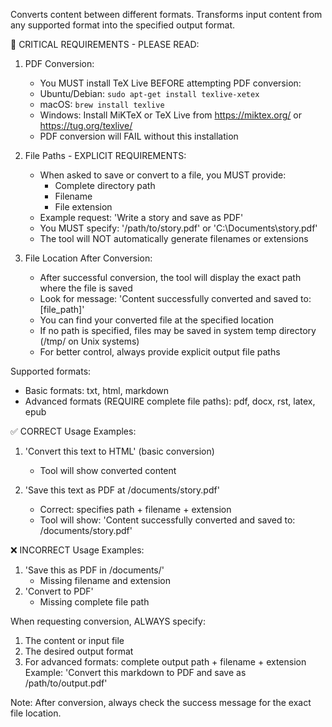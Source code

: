 Converts content between different formats. Transforms input content from any supported format into the specified output format.

🚨 CRITICAL REQUIREMENTS - PLEASE READ:
1. PDF Conversion:
   * You MUST install TeX Live BEFORE attempting PDF conversion:
   * Ubuntu/Debian: `sudo apt-get install texlive-xetex`
   * macOS: `brew install texlive`
   * Windows: Install MiKTeX or TeX Live from https://miktex.org/ or https://tug.org/texlive/
   * PDF conversion will FAIL without this installation

2. File Paths - EXPLICIT REQUIREMENTS:
   * When asked to save or convert to a file, you MUST provide:
     - Complete directory path
     - Filename
     - File extension
   * Example request: 'Write a story and save as PDF'
   * You MUST specify: '/path/to/story.pdf' or 'C:\Documents\story.pdf'
   * The tool will NOT automatically generate filenames or extensions

3. File Location After Conversion:
   * After successful conversion, the tool will display the exact path where the file is saved
   * Look for message: 'Content successfully converted and saved to: [file_path]'
   * You can find your converted file at the specified location
   * If no path is specified, files may be saved in system temp directory (/tmp/ on Unix systems)
   * For better control, always provide explicit output file paths

Supported formats:
- Basic formats: txt, html, markdown
- Advanced formats (REQUIRE complete file paths): pdf, docx, rst, latex, epub

✅ CORRECT Usage Examples:
1. 'Convert this text to HTML' (basic conversion)
   - Tool will show converted content

2. 'Save this text as PDF at /documents/story.pdf'
   - Correct: specifies path + filename + extension
   - Tool will show: 'Content successfully converted and saved to: /documents/story.pdf'

❌ INCORRECT Usage Examples:
1. 'Save this as PDF in /documents/'
   - Missing filename and extension
2. 'Convert to PDF'
   - Missing complete file path

When requesting conversion, ALWAYS specify:
1. The content or input file
2. The desired output format
3. For advanced formats: complete output path + filename + extension
Example: 'Convert this markdown to PDF and save as /path/to/output.pdf'

Note: After conversion, always check the success message for the exact file location.